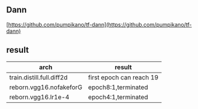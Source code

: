 
## Dann

[https://github.com/pumpikano/tf-dann](https://github.com/pumpikano/tf-dann)


## result

|arch|result|
|---|----|
|train.distill.full.diff2d|first epoch can reach 19|
reborn.vgg16.nofakeforG|epoch8:1,terminated|
reborn.vgg16.lr1e-4|epoch4:1,terminated|

